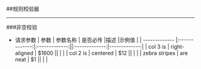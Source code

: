 
##规则校验器
***
###非空校验
* 请求参数
| 参数        	| 参数名称      | 是否必传  	|描述			 |示例值		|
| ------------- |:-------------:|:-------------:||:-------------:|-------------:|
| col 3 is      | right-aligned | $1600 		||				 |				|
| col 2 is      | centered      |   $12 		||				 |				|
| zebra stripes | are neat      |    $1 		||				 |				|
